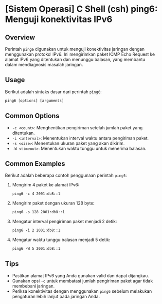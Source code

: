 # [Sistem Operasi] C Shell (csh) ping6: Menguji konektivitas IPv6

## Overview
Perintah `ping6` digunakan untuk menguji konektivitas jaringan dengan menggunakan protokol IPv6. Ini mengirimkan paket ICMP Echo Request ke alamat IPv6 yang ditentukan dan menunggu balasan, yang membantu dalam mendiagnosis masalah jaringan.

## Usage
Berikut adalah sintaks dasar dari perintah `ping6`:

```csh
ping6 [options] [arguments]
```

## Common Options
- `-c <count>`: Menghentikan pengiriman setelah jumlah paket yang ditentukan.
- `-i <interval>`: Menentukan interval waktu antara pengiriman paket.
- `-s <size>`: Menentukan ukuran paket yang akan dikirim.
- `-W <timeout>`: Menentukan waktu tunggu untuk menerima balasan.

## Common Examples
Berikut adalah beberapa contoh penggunaan perintah `ping6`:

1. Mengirim 4 paket ke alamat IPv6:
   ```csh
   ping6 -c 4 2001:db8::1
   ```

2. Mengirim paket dengan ukuran 128 byte:
   ```csh
   ping6 -s 128 2001:db8::1
   ```

3. Mengatur interval pengiriman paket menjadi 2 detik:
   ```csh
   ping6 -i 2 2001:db8::1
   ```

4. Mengatur waktu tunggu balasan menjadi 5 detik:
   ```csh
   ping6 -W 5 2001:db8::1
   ```

## Tips
- Pastikan alamat IPv6 yang Anda gunakan valid dan dapat dijangkau.
- Gunakan opsi `-c` untuk membatasi jumlah pengiriman paket agar tidak membebani jaringan.
- Periksa konektivitas dengan menggunakan `ping6` sebelum melakukan pengaturan lebih lanjut pada jaringan Anda.